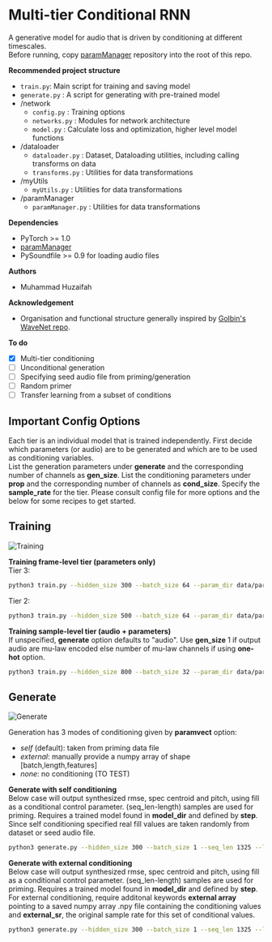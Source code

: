 # Multi-tier Conditional RNN

A generative model for audio that is driven by conditioning at different timescales.  
Before running, copy [paramManager](https://github.com/muhdhuz/paramManager) repository into the root of this repo.

**Recommended project structure**  
- `train.py`: Main script for training and saving model
- `generate.py` : A script for generating with pre-trained model
- /network
    - `config.py` : Training options
    - `networks.py` : Modules for network architecture
    - `model.py` : Calculate loss and optimization, higher level model functions
- /dataloader
    - `dataloader.py` : Dataset, Dataloading utilities, including calling transforms on data
    - `transforms.py` : Utilities for data transformations
- /myUtils
    - `myUtils.py` : Utilities for data transformations
- /paramManager
    - `paramManager.py` : Utilities for data transformations      

**Dependencies**  
* PyTorch >= 1.0
* [paramManager](https://github.com/muhdhuz/paramManager)
* PySoundfile >= 0.9 for loading audio files
  
**Authors**  
* Muhammad Huzaifah

**Acknowledgement**
* Organisation and functional structure generally inspired by [Golbin's WaveNet repo](https://github.com/golbin/WaveNet).

**To do**  
 - [x] Multi-tier conditioning
 - [ ] Unconditional generation
 - [ ] Specifying seed audio file from priming/generation
 - [ ] Random primer
 - [ ] Transfer learning from a subset of conditions

## Important Config Options
Each tier is an individual model that is trained independently. First decide which parameters (or audio) are to be generated and which are to be used as conditioning variables.  
List the generation parameters under **generate** and the corresponding number of channels as **gen_size**. List the conditioning parameters under **prop** and the corresponding number of channels as **cond_size**. Specify the **sample_rate** for the tier. Please consult config file for more options and the below for some recipes to get started.  

## Training
![Training](https://github.com/muhdhuz/MTCRNN/blob/master/figures/mtcrnn_training.png) 

**Training frame-level tier (parameters only)**  
Tier 3:    
```bash
python3 train.py --hidden_size 300 --batch_size 64 --param_dir data/param --generate rmse centroid pitch --prop fill --cond_size 1 --gen_size 3 --output_dir tier3 --data_dir data/audio --sample_rate 125 --seq_len 1000 --num_steps 4000 --checkpoint 1000 --tfr 0.9
```
Tier 2:    
```bash
python3 train.py --hidden_size 500 --batch_size 64 --param_dir data/param --generate mfcc0 mfcc1 mfcc2 mfcc3 mfcc4 mfcc5 mfcc6 mfcc7 mfcc8 mfcc9 mfcc10 mfcc11 mfcc12 --prop rmse centroid pitch --cond_size 3 --gen_size 13 --output_dir tier2 --data_dir data/audio --sample_rate 500 --seq_len 2000 --num_steps 6000 --checkpoint 2000 --tfr 0.9
```  

**Training sample-level tier (audio + parameters)**  
If unspecified, **generate** option defaults to "audio". Use **gen_size** 1 if output audio are mu-law encoded else number of mu-law channels if using **one-hot** option.     
```bash
python3 train.py --hidden_size 800 --batch_size 32 --param_dir data/param --prop mfcc0 mfcc1 mfcc2 mfcc3 mfcc4 mfcc5 mfcc6 mfcc7 mfcc8 mfcc9 mfcc10 mfcc11 mfcc12 --cond_size 13 --gen_size 1 --output_dir tier1 --data_dir data/audio --num_steps 50000 --checkpoint 5000 --tfr 0.9
```

## Generate
![Generate](https://github.com/muhdhuz/MTCRNN/blob/master/figures/mtcrnn_generation.png)

Generation has 3 modes of conditioning given by **paramvect** option:  
* *self* (default): taken from priming data file  
* *external*: manually provide a numpy array of shape [batch,length,features]  
* *none*: no conditioning (TO TEST)   

**Generate with self conditioning**  
Below case will output synthesized rmse, spec centroid and pitch, using fill as a conditional control parameter. (seq_len-length) samples are used for priming. Requires a trained model found in **model_dir** and defined by **step**. Since self conditioning specified real fill values are taken randomly from dataset or seed audio file. 
```bash
python3 generate.py --hidden_size 300 --batch_size 1 --seq_len 1325 --length 1200 --param_dir data/param --generate rmse centroid pitch --prop fill --cond_size 1 --gen_size 3 --model_dir output/tier3/model --step 4000 --paramvect self --sample_rate 125 --save
```  

**Generate with external conditioning**  
Below case will output synthesized rmse, spec centroid and pitch, using fill as a conditional control parameter. (seq_len-length) samples are used for priming. Requires a trained model found in **model_dir** and defined by **step**. For external conditioning, require additonal keywords **external array** pointing to a saved numpy array .npy file containing the conditioning values and **external_sr**, the original sample rate for this set of conditional values.       
```bash
python3 generate.py --hidden_size 300 --batch_size 1 --seq_len 1325 --length 1200 --param_dir data/param --generate rmse centroid pitch --prop fill --cond_size 1 --gen_size 3 --model_dir output/tier3/model --step 4000 --paramvect external --sample_rate 125 --external_array fill.npy --external_sr 63 --out test_array --save
```


